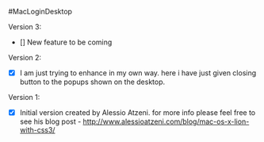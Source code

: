 #MacLoginDesktop

Version 3:
- [] New feature to be coming

Version 2:
- [x] I am just trying to enhance in my own way. here i have just given closing button to the popups shown on the desktop.

Version 1:
- [x] Initial version created by Alessio Atzeni. for more info please feel free to see his blog post - http://www.alessioatzeni.com/blog/mac-os-x-lion-with-css3/
